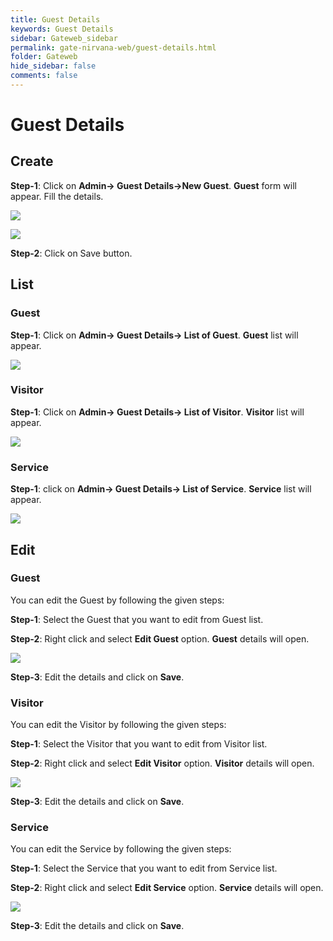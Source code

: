 ```yaml
---
title: Guest Details
keywords: Guest Details
sidebar: Gateweb_sidebar
permalink: gate-nirvana-web/guest-details.html
folder: Gateweb
hide_sidebar: false
comments: false
---
```


# Guest Details

## Create

**Step-1**: Click on **Admin-> Guest Details->New Guest**. **Guest** form will appear. Fill the details.

![](/images/GuestDetails-SelectMenuweb.png)

![](/images/GuestDetails-NewGuestweb.png)

**Step-2**: Click on Save button.



## List

### Guest

**Step-1**:   Click on **Admin-> Guest Details-> List of Guest**. **Guest** list will appear.

![](/images/GuestDetails-ListofGuestweb.png)


### Visitor

**Step-1**:   Click on **Admin-> Guest Details-> List of Visitor**. **Visitor** list will appear.

![](/images/GuestDetails-ListofVisitorweb.png)

### Service

**Step-1**:   click on **Admin-> Guest Details-> List of Service**. **Service** list will appear.

![](/images/GuestDetails-ListofServiceweb.png)


## Edit

### Guest

You can edit the Guest by following the given steps:

**Step-1**: Select the Guest that you want to edit from Guest list.

**Step-2**: Right click and select **Edit Guest** option. **Guest** details will open.
                              
![](/images/ListofGuest-SelectMenuweb.png)


**Step-3**: Edit the details and click on **Save**.



### Visitor

You can edit the Visitor by following the given steps:

**Step-1**: Select the Visitor that you want to edit from Visitor list.

**Step-2**: Right click and select **Edit Visitor** option. **Visitor** details will open.
                                
![](/images/ListofVisitor-SelectMenuweb.png)


**Step-3**: Edit the details and click on **Save**.


### Service

You can edit the Service by following the given steps:

**Step-1**: Select the Service that you want to edit from Service list.

**Step-2**: Right click and select **Edit Service** option. **Service** details will open.
                               
![](/images/ListofService-SelectMenuweb.png)


**Step-3**: Edit the details and click on **Save**.
